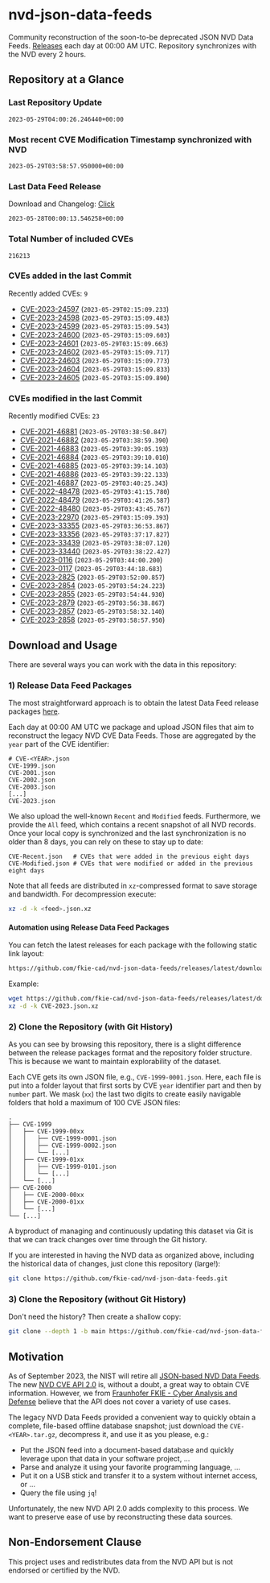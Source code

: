# nvd-json-data-feeds

Community reconstruction of the soon-to-be deprecated JSON NVD Data Feeds. 
[Releases](https://github.com/fkie-cad/nvd-json-data-feeds/releases/latest) each day at 00:00 AM UTC.
Repository synchronizes with the NVD every 2 hours.

## Repository at a Glance

### Last Repository Update

```plain
2023-05-29T04:00:26.246440+00:00
```

### Most recent CVE Modification Timestamp synchronized with NVD

```plain
2023-05-29T03:58:57.950000+00:00
```

### Last Data Feed Release

Download and Changelog: [Click](https://github.com/fkie-cad/nvd-json-data-feeds/releases/latest)

```plain
2023-05-28T00:00:13.546258+00:00
```

### Total Number of included CVEs

```plain
216213
```

### CVEs added in the last Commit

Recently added CVEs: `9`

* [CVE-2023-24597](CVE-2023/CVE-2023-245xx/CVE-2023-24597.json) (`2023-05-29T02:15:09.233`)
* [CVE-2023-24598](CVE-2023/CVE-2023-245xx/CVE-2023-24598.json) (`2023-05-29T03:15:09.483`)
* [CVE-2023-24599](CVE-2023/CVE-2023-245xx/CVE-2023-24599.json) (`2023-05-29T03:15:09.543`)
* [CVE-2023-24600](CVE-2023/CVE-2023-246xx/CVE-2023-24600.json) (`2023-05-29T03:15:09.603`)
* [CVE-2023-24601](CVE-2023/CVE-2023-246xx/CVE-2023-24601.json) (`2023-05-29T03:15:09.663`)
* [CVE-2023-24602](CVE-2023/CVE-2023-246xx/CVE-2023-24602.json) (`2023-05-29T03:15:09.717`)
* [CVE-2023-24603](CVE-2023/CVE-2023-246xx/CVE-2023-24603.json) (`2023-05-29T03:15:09.773`)
* [CVE-2023-24604](CVE-2023/CVE-2023-246xx/CVE-2023-24604.json) (`2023-05-29T03:15:09.833`)
* [CVE-2023-24605](CVE-2023/CVE-2023-246xx/CVE-2023-24605.json) (`2023-05-29T03:15:09.890`)


### CVEs modified in the last Commit

Recently modified CVEs: `23`

* [CVE-2021-46881](CVE-2021/CVE-2021-468xx/CVE-2021-46881.json) (`2023-05-29T03:38:50.847`)
* [CVE-2021-46882](CVE-2021/CVE-2021-468xx/CVE-2021-46882.json) (`2023-05-29T03:38:59.390`)
* [CVE-2021-46883](CVE-2021/CVE-2021-468xx/CVE-2021-46883.json) (`2023-05-29T03:39:05.193`)
* [CVE-2021-46884](CVE-2021/CVE-2021-468xx/CVE-2021-46884.json) (`2023-05-29T03:39:10.010`)
* [CVE-2021-46885](CVE-2021/CVE-2021-468xx/CVE-2021-46885.json) (`2023-05-29T03:39:14.103`)
* [CVE-2021-46886](CVE-2021/CVE-2021-468xx/CVE-2021-46886.json) (`2023-05-29T03:39:22.133`)
* [CVE-2021-46887](CVE-2021/CVE-2021-468xx/CVE-2021-46887.json) (`2023-05-29T03:40:25.343`)
* [CVE-2022-48478](CVE-2022/CVE-2022-484xx/CVE-2022-48478.json) (`2023-05-29T03:41:15.780`)
* [CVE-2022-48479](CVE-2022/CVE-2022-484xx/CVE-2022-48479.json) (`2023-05-29T03:41:26.587`)
* [CVE-2022-48480](CVE-2022/CVE-2022-484xx/CVE-2022-48480.json) (`2023-05-29T03:43:45.767`)
* [CVE-2023-22970](CVE-2023/CVE-2023-229xx/CVE-2023-22970.json) (`2023-05-29T03:15:09.393`)
* [CVE-2023-33355](CVE-2023/CVE-2023-333xx/CVE-2023-33355.json) (`2023-05-29T03:36:53.867`)
* [CVE-2023-33356](CVE-2023/CVE-2023-333xx/CVE-2023-33356.json) (`2023-05-29T03:37:17.827`)
* [CVE-2023-33439](CVE-2023/CVE-2023-334xx/CVE-2023-33439.json) (`2023-05-29T03:38:07.120`)
* [CVE-2023-33440](CVE-2023/CVE-2023-334xx/CVE-2023-33440.json) (`2023-05-29T03:38:22.427`)
* [CVE-2023-0116](CVE-2023/CVE-2023-01xx/CVE-2023-0116.json) (`2023-05-29T03:44:00.200`)
* [CVE-2023-0117](CVE-2023/CVE-2023-01xx/CVE-2023-0117.json) (`2023-05-29T03:44:18.683`)
* [CVE-2023-2825](CVE-2023/CVE-2023-28xx/CVE-2023-2825.json) (`2023-05-29T03:52:00.857`)
* [CVE-2023-2854](CVE-2023/CVE-2023-28xx/CVE-2023-2854.json) (`2023-05-29T03:54:24.223`)
* [CVE-2023-2855](CVE-2023/CVE-2023-28xx/CVE-2023-2855.json) (`2023-05-29T03:54:44.930`)
* [CVE-2023-2879](CVE-2023/CVE-2023-28xx/CVE-2023-2879.json) (`2023-05-29T03:56:38.867`)
* [CVE-2023-2857](CVE-2023/CVE-2023-28xx/CVE-2023-2857.json) (`2023-05-29T03:58:32.140`)
* [CVE-2023-2858](CVE-2023/CVE-2023-28xx/CVE-2023-2858.json) (`2023-05-29T03:58:57.950`)


## Download and Usage

There are several ways you can work with the data in this repository:

### 1) Release Data Feed Packages

The most straightforward approach is to obtain the latest Data Feed release packages [here](https://github.com/fkie-cad/nvd-json-data-feeds/releases/latest).

Each day at 00:00 AM UTC we package and upload JSON files that aim to reconstruct the legacy NVD CVE Data Feeds.
Those are aggregated by the `year` part of the CVE identifier:

```
# CVE-<YEAR>.json
CVE-1999.json
CVE-2001.json
CVE-2002.json
CVE-2003.json
[...]
CVE-2023.json
```

We also upload the well-known `Recent` and `Modified` feeds.
Furthermore, we provide the `All` feed, which contains a recent snapshot of all NVD records.
Once your local copy is synchronized and the last synchronization is no older than 8 days, you can rely on these to stay up to date:

```plain
CVE-Recent.json   # CVEs that were added in the previous eight days
CVE-Modified.json # CVEs that were modified or added in the previous eight days
```

Note that all feeds are distributed in `xz`-compressed format to save storage and bandwidth.
For decompression execute:

```sh
xz -d -k <feed>.json.xz
```


#### Automation using Release Data Feed Packages

You can fetch the latest releases for each package with the following static link layout:

```sh
https://github.com/fkie-cad/nvd-json-data-feeds/releases/latest/download/CVE-<YEAR>.json.xz
```

Example:

```sh
wget https://github.com/fkie-cad/nvd-json-data-feeds/releases/latest/download/CVE-2023.json.xz
xz -d -k CVE-2023.json.xz
```

### 2) Clone the Repository (with Git History)

As you can see by browsing this repository, there is a slight difference between the release packages format and the repository folder structure.
This is because we want to maintain explorability of the dataset.

Each CVE gets its own JSON file, e.g., `CVE-1999-0001.json`.
Here, each file is put into a folder layout that first sorts by CVE `year` identifier part and then by `number` part.
We mask (`xx`) the last two digits to create easily navigable folders that hold a maximum of 100 CVE JSON files:

```plain
.
├── CVE-1999
│   ├── CVE-1999-00xx
│   │   ├── CVE-1999-0001.json
│   │   ├── CVE-1999-0002.json
│   │   └── [...]
│   ├── CVE-1999-01xx
│   │   ├── CVE-1999-0101.json
│   │   └── [...]
│   └── [...]
├── CVE-2000
│   ├── CVE-2000-00xx
│   ├── CVE-2000-01xx
│   └── [...]
└── [...]
```

A byproduct of managing and continuously updating this dataset via Git is that we can track changes over time through the Git history.

If you are interested in having the NVD data as organized above, including the historical data of changes, just clone this repository (large!):

```sh
git clone https://github.com/fkie-cad/nvd-json-data-feeds.git
```

### 3) Clone the Repository (without Git History)

Don't need the history? Then create a shallow copy:

```sh
git clone --depth 1 -b main https://github.com/fkie-cad/nvd-json-data-feeds.git
```

## Motivation

As of September 2023, the NIST will retire all [JSON-based NVD Data Feeds](https://nvd.nist.gov/vuln/data-feeds#divRetirementBanner-1).
The new [NVD CVE API 2.0](https://nvd.nist.gov/developers/vulnerabilities) is, without a doubt, a great way to obtain CVE information.
However, we from [Fraunhofer FKIE - Cyber Analysis and Defense](https://www.fkie.fraunhofer.de/en/departments/cad.html) believe that the API does not cover a variety of use cases.

The legacy NVD Data Feeds provided a convenient way to quickly obtain a complete, file-based offline database snapshot; just download the `CVE-<YEAR>.tar.gz`, decompress it, and use it as you please, e.g.:

* Put the JSON feed into a document-based database and quickly leverage upon that data in your software project, ...
* Parse and analyze it using your favorite programming language, ...
* Put it on a USB stick and transfer it to a system without internet access, or ...
* Query the file using `jq`!

Unfortunately, the new NVD API 2.0 adds complexity to this process.
We want to preserve ease of use by reconstructing these data sources.

## Non-Endorsement Clause

This project uses and redistributes data from the NVD API but is not endorsed or certified by the NVD.